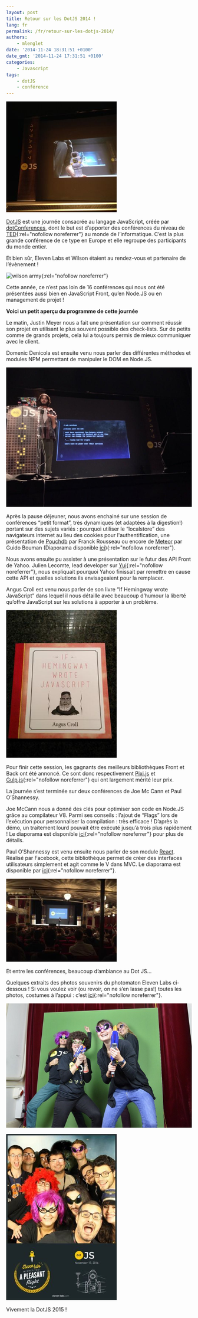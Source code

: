```yaml
---
layout: post
title: Retour sur les DotJS 2014 !
lang: fr
permalink: /fr/retour-sur-les-dotjs-2014/
authors:
    - mlenglet
date: '2014-11-24 18:31:51 +0100'
date_gmt: '2014-11-24 17:31:51 +0100'
categories:
    - Javascript
tags:
    - dotJS
    - conférence
---
```


![wilsononstagedotjs](/assets/2014-11-24-retour-sur-les-dotjs-2014/wilsononstagedotjs.jpg)

[DotJS](http://www.dotjs.eu/) est une journée consacrée au langage JavaScript, créée par [dotConferences](http://www.dotconferences.eu/), dont le but est d’apporter des conférences du niveau de [TED](http://www.ted.com/){:rel="nofollow noreferrer"} au monde de l’informatique. C’est la plus grande conférence de ce type en Europe et elle regroupe des participants du monde entier.

Et bien sûr, Eleven Labs et Wilson étaient au rendez-vous et partenaire de l’évènement !

![wilson army](https://c4.staticflickr.com/8/7536/15215885334_04d802e9f0_b.jpg){:rel="nofollow noreferrer"}

Cette année, ce n’est pas loin de 16 conférences qui nous ont été présentées aussi bien en JavaScript Front, qu’en Node.JS ou en management de projet !

**Voici un petit aperçu du programme de cette journée**

Le matin, Justin Meyer nous a fait une présentation sur comment réussir son projet en utilisant le plus souvent possible des check-lists. Sur de petits comme de grands projets, cela lui a toujours permis de mieux communiquer avec le client.

Domenic Denicola est ensuite venu nous parler des différentes méthodes et modules NPM permettant de manipuler le DOM en Node.JS.

![dotjssubstack](/assets/2014-11-24-retour-sur-les-dotjs-2014/dotjssubstack.jpg)

Après la pause déjeuner, nous avons enchainé sur une session de conférences “petit format”, très dynamiques (et adaptées à la digestion!) portant sur des sujets variés : pourquoi utiliser le “localstore” des navigateurs internet au lieu des cookies pour l'authentification, une présentation de [Pouchdb](http://pouchdb.com/) par Franck Rousseau ou encore de [Meteor](https://www.meteor.com/) par Guido Bouman (Diaporama disponible [ici](http://fr.slideshare.net/guidobouman/meteor-dotjs-2014)){:rel="nofollow noreferrer"}.

Nous avons ensuite pu  assister à une présentation sur le futur des API Front de Yahoo. Julien Lecomte, lead developer sur [Yui](http://yuilibrary.com/){:rel="nofollow noreferrer"}, nous expliquait pourquoi Yahoo finissait par remettre en cause cette API et quelles solutions ils envisageaient pour la remplacer.

Angus Croll est venu nous parler de son livre “If Hemingway wrote JavaScript” dans lequel il nous détaille avec beaucoup d’humour la liberté qu’offre JavaScript sur les solutions à apporter à un problème.

![ifhemingwaywrotejavascript](/assets/2014-11-24-retour-sur-les-dotjs-2014/ifhemingwaywrotejavascript.jpg)

Pour finir cette session, les gagnants des meilleurs bibliothèques Front et Back ont été annoncé. Ce sont donc respectivement [Pixi.js](http://www.pixijs.com/) et [Gulp.js](http://gulpjs.com/){:rel="nofollow noreferrer"} qui ont largement mérité leur prix.

La journée s’est terminée sur deux conférences de Joe Mc Cann et Paul O’Shannessy.

Joe McCann nous a donné des clés pour optimiser son code en Node.JS grâce au compilateur V8. Parmi ses conseils : l’ajout de “Flags” lors de l’exécution pour personnaliser la compilation : très efficace ! D’après la démo, un traitement lourd pouvait être exécuté jusqu’à trois plus rapidement ! Le diaporama est disponible [ici](https://www.dropbox.com/s/1vk5cjjwiayqt67/Tuning-Node-Joe-McCann-dotJS-EU.zip?dl=0){:rel="nofollow noreferrer"} pour plus de détails.

Paul O’Shannessy est venu ensuite nous parler de son module [React](http://facebook.github.io/react/). Réalisé par Facebook, cette bibliothèque permet de créer des interfaces utilisateurs simplement et agit comme le V dans MVC. Le diaporama est disponible par [ici](https://speakerdeck.com/vjeux/react-css-in-js){:rel="nofollow noreferrer"}.

![dotjstheatre](/assets/2014-11-24-retour-sur-les-dotjs-2014/dotjstheatre.jpg)

Et entre les conférences, beaucoup d’ambiance au Dot JS...

Quelques extraits des photos souvenirs du photomaton Eleven Labs ci-dessous !
Si vous voulez voir (ou revoir, on ne s’en lasse pas!) toutes les photos, costumes à l’appui : c’est [ici](https://www.facebook.com/media/set/?set=a.236453333168290.1073741837.152455631568061&type=1ci){:rel="nofollow noreferrer"}.

![15648693537\_048cd14d2d\_z](/assets/2014-11-24-retour-sur-les-dotjs-2014/15648693537_048cd14d2d_z.jpg)

![elevenlabscrewpic](/assets/2014-11-24-retour-sur-les-dotjs-2014/elevenlabscrewpic.jpg)

Vivement la DotJS 2015 !
